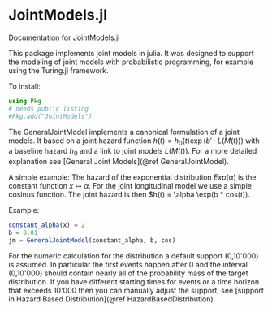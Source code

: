 # JointModels.jl

Documentation for JointModels.jl

This package implements joint models in julia. It was designed to support the modeling of joint models with probabilistic programming, for example using the Turing.jl framework.

To install:
```julia
using Pkg
# needs public listing
#Pkg.add("JointModels")
```


The GeneralJointModel implements a canonical formulation of a joint models. It based on a joint hazard function $h(t) = h_0(t) \exp(b' \cdot L(M(t)))$ with a baseline hazard $h_0$ and a link to joint models $L(M(t))$. For a more detailed explanation see [General Joint Models](@ref GeneralJointModel).

A simple example: The hazard of the exponential distribution $Exp(\alpha)$ is the constant function $x\mapsto \alpha$. For the joint longitudinal model we use a simple cosinus function. The joint hazard is then $h(t) = \alpha \exp(b * cos(t)).

Example:
```julia
constant_alpha(x) = 2
b = 0.01
jm = GeneralJointModel(constant_alpha, b, cos)
```

For the numeric calculation for the distribution a default support (0,10'000) is assumed. In particular the first events happen after $0$ and the interval (0,10'000) should contain nearly all of the probability mass of the target distribution. If you have different starting times for events or a time horizon that exceeds 10'000 then you can manually adjust the support, see [support in Hazard Based Distribution](@ref HazardBasedDistribution)
